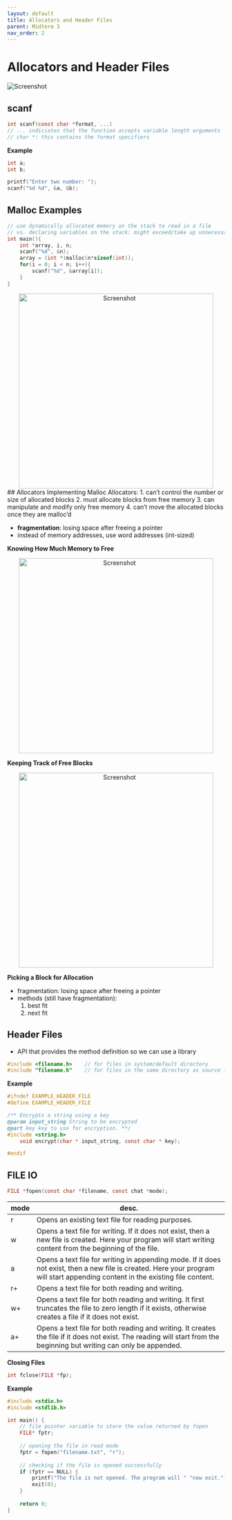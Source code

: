 ```yaml
---
layout: default
title: Allocators and Header Files
parent: Midterm 3
nav_order: 2
---
```

# Allocators and Header Files
<div>
  <img src="{{ '/images/Screen Shot 2024-04-03 at 2.22.57 PM.png' | relative_url }}" alt="Screenshot">
</div>

## scanf
```C
int scanf(const char *format, ...)
// ... indiciates that the function accepts variable length arguments
// char *: this contains the format specifiers
```

**Example**
```C
int a;
int b;

printf("Enter two number: ");
scanf("%d %d", &a, &b);
```
## Malloc Examples
```C
// use dynamically allocated memory on the stack to read in a file
// vs. declaring variables on the stack: might exceed/take up unnecessary space
int main(){
	int *array, i, n;
	scanf("%d", &n);
	array = (int *)malloc(n*sizeof(int));
	for(i = 0; i < n; i++){
		scanf("%d", &array[i]);
	}
}
```

<div style="text-align: center;">
  <img src="{{ '/images/Screen Shot 2024-04-09 at 10.08.14 AM.png' | relative_url }}" alt="Screenshot" width="450">
</div>
## Allocators Implementing Malloc
Allocators:
1. can’t control the number or size of allocated blocks
2. must allocate blocks from free memory
3. can manipulate and modify only free memory
4. can’t move the allocated blocks once they are malloc’d

- **fragmentation**: losing space after freeing a pointer
- instead of memory addresses, use word addresses (int-sized)

**Knowing How Much Memory to Free**
<div style="text-align: center;">
  <img src="{{ '/images/Screen Shot 2024-04-09 at 10.13.33 AM.png' | relative_url }}" alt="Screenshot" width="450">
</div>

**Keeping Track of Free Blocks**
<div style="text-align: center;">
  <img src="{{ '/images/Screen Shot 2024-04-09 at 10.13.55 AM.png' | relative_url }}" alt="Screenshot" width="450">
</div>

**Picking a Block for Allocation**
- fragmentation: losing space after freeing a pointer
- methods (still have fragmentation):
	1. best fit
	2. next fit
## Header Files
- API that provides the method definition so we can use a library
```C
#include <filename.h>    // for files in system/default directory
#include "filename.h"    // for files in the same directory as source file
```

**Example**
```C
#ifndef EXAMPLE_HEADER_FILE
#define EXAMPLE_HEADER_FILE

/** Encrypts a string using a key
@param input_string String to be encrypted
@part key key to use for encryption. **/
#include <string.h>
	void encrypt(char * input_string, const char * key);

#endif
```
## FILE IO
```C
FILE *fopen(const char *filename, const chat *mode);
```

| mode | desc.                                                                                                                                                                           |
| ---- | ------------------------------------------------------------------------------------------------------------------------------------------------------------------------------- |
| r    | Opens an existing text file for reading purposes.                                                                                                                               |
| w    | Opens a text file for writing. If it does not exist, then a new file is created. Here your program will start writing content from the beginning of the file.                   |
| a    | Opens a text file for writing in appending mode. If it does not exist, then a new file is created. Here your program will start appending content in the existing file content. |
| r+   | Opens a text file for both reading and writing.                                                                                                                                 |
| w+   | Opens a text file for both reading and writing. It first truncates the file to zero length if it exists, otherwise creates a file if it does not exist.                         |
| a+   | Opens a text file for both reading and writing. It creates the file if it does not exist. The reading will start from the beginning but writing can only be appended.           |
**Closing Files**
```C
int fclose(FILE *fp);
```

**Example**
```C
#include <stdio.h>
#include <stdlib.h>

int main() { 
	// file pointer variable to store the value returned by fopen
	FILE* fptr;
	
	// opening the file in read mode
	fptr = fopen("filename.txt", "r");
	
	// checking if the file is opened successfully
	if (fptr == NULL) {
		printf("The file is not opened. The program will " "now exit."); =
		exit(0);
	}
	
	return 0;
}
```